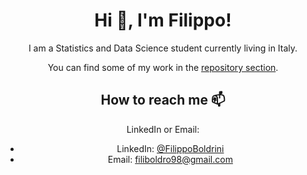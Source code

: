 <div align="center">


# Hi 👋, I'm Filippo!

I am a Statistics and Data Science student currently living in Italy. 

You can find some of my work in the [repository section](https://github.com/filippo2206?tab=repositories).


## How to reach me 📫

LinkedIn or Email:

- LinkedIn: [@FilippoBoldrini](https://www.linkedin.com/in/filippo-boldrini-62b913167)
- Email: [filiboldro98@gmail.com](mailto:filiboldro98@gmail.com)

</div>

